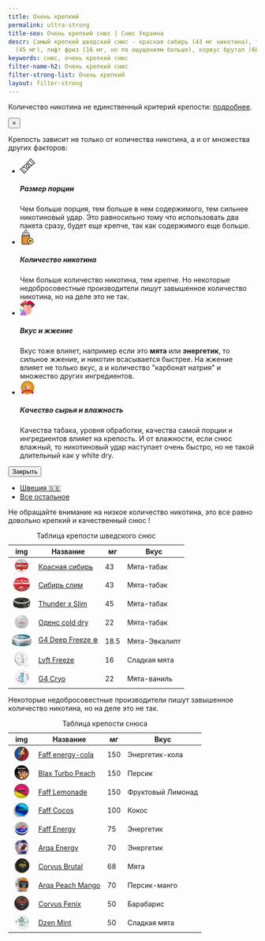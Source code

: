 ```yaml
---
title: Очень крепкий
permalink: ultra-strong
title-seo: Очень крепкий снюс | Снюс Украина
descr: Самый крепкий шведский снюс - красная сибирь (43 мг никотина), тандер х слим
  (45 мг), лифт фриз (16 мг, но по ощущениям больше), корвус брутал (68 мг)
keywords: снюс, очень крепкий снюс
filter-name-h2: Очень крепкий снюс
filter-strong-list: Очень крепкий
layout: filter-strong
---
```


Количество никотина не единственный критерий крепости: <a href="#strongModal" data-toggle="modal" data-target="#strongModal">подробнее</a>.
<!-- Modal -->
<div class="modal fade" id="strongModal" tabindex="-1" aria-labelledby="strongModalLabel" aria-hidden="true">
	<div class="modal-dialog">
		<div class="modal-content">
			<div class="modal-body">
				<button type="button" class="close" data-dismiss="modal" aria-label="Close">
					<span aria-hidden="true">&times;</span>
				</button>
				<p>Крепость зависит не только от количества никотина, а и от множества других факторов:</p>
				<ul class="list-unstyled">
					<li class="media mb-3">
						<div class="media-body">
						<div class="d-flex">
							<img style="width: 30px" src="/img/blog/how-use/food.svg" class="mr-3" alt="Размер порции">
							<h5 class="mt-0 mb-1">Размер порции</h5>
						</div>
							Чем больше порция, тем больше в нем содержимого, тем сильнее никотиновый удар. Это равносильно тому что использовать два пакета сразу, будет еще крепче, так как содержимого еще больше.
						</div>
					</li>
					<li class="media mb-3">
						<div class="media-body">
						<div class="d-flex">
							<img style="width: 30px" src="/img/blog/strong-snus-icon/nicotine.svg" class="mr-3" alt="Количество никотина">
							<h5 class="mt-0 mb-1">Количество никотина</h5>
						</div>
							Чем больше количество никотина, тем крепче. Но некоторые недобросовестные производители <i>пишут</i> завышенное количество никотина, но на деле это не так.
						</div>
					</li>
					<li class="media mb-3">
						<div class="media-body">
						<div class="d-flex">
							<img style="width: 30px" src="/img/blog/strong-snus-icon/taste.svg" class="mr-3" alt="Вкус и жжение">
							<h5 class="mt-0 mb-1">Вкус и жжение</h5>
						</div>
							Вкус тоже влияет, например если это <b>мята</b> или <b>энергетик</b>, то сильное жжение, и никотин всасывается быстрее. На жжение влияет не только вкус, а и количество "карбонат натрия" и множество других ингредиентов.
						</div>
					</li>
					<li class="media">
						<div class="media-body">
						<div class="d-flex">
							<img style="width: 30px" src="/img/blog/strong-snus-icon/quality.svg" class="mr-3" alt="Качество сырья">
							<h5 class="mt-0 mb-1">Качество сырья и влажность</h5>
						</div>
							Качества табака, уровня обработки, качества самой порции и ингредиентов влияет на крепость. И от влажности, если снюс влажный, то никотиновый удар наступает очень быстро, но не такой длительный как у white dry.
						</div>
					</li>
				</ul>
			</div>
			<div class="modal-footer">
				<button type="button" class="btn btn-secondary" data-dismiss="modal">Закрыть</button>
			</div>
		</div>
	</div>
</div>
<ul class="nav nav-tabs" id="StrongTab" role="tablist">
	<li class="nav-item" role="presentation">
		<a class="nav-link active" id="swedish-tab" data-toggle="tab" href="#swedish" role="tab" aria-controls="swedish" aria-selected="true">Швеция 🇸🇪</a>
	</li>
	<li class="nav-item" role="presentation">
		<a class="nav-link" id="other-tab" data-toggle="tab" href="#other" role="tab" aria-controls="other" aria-selected="false">Все остальное</a>
	</li>
</ul>
<div class="tab-content" id="myTabContent">
	<div class="tab-pane fade show active" id="swedish" role="tabpanel" aria-labelledby="swedish-tab">Не обращайте внимание на низкое количество никотина, это все равно довольно крепкий и качественный снюс !
		<table class="table table-sm">
			<caption>Таблица крепости шведского снюс</caption>
			<thead>
				<tr>
					<th scope="col">img</th>
					<th scope="col">Название</th>
					<th scope="col">мг</th>
					<th scope="col">Вкус</th>
				</tr>
			</thead>
			<tbody>
				<tr>
					<td><a href="/siberia-white"><img style="width: 40px" src="/img/products/siberia-white-dry.png" alt="Красная сибирь большие пакеты"></a></td>
					<td><a href="/siberia-white">Красная сибирь</a></td>
					<td>43</td>
					<td>Мята-табак</td>
				</tr>
				<tr>
					<td><a href="/siberia-white-dry-slim"><img style="width: 40px" src="/img/products/siberia-white-dry-slim.png" alt="Красная сибирь слим"></a></td>
					<td><a href="/siberia-white-dry-slim">Сибирь слим</a></td>
					<td>43</td>
					<td>Мята-табак</td>
				</tr>
				<tr>
					<td><a href="/thunder-x-slim-white-dry"><img style="width: 40px" src="/img/products/thunder-x-slim-white-dry.png" alt="Тандер х слим"></a></td>
					<td><a href="/thunder-x-slim-white-dry">Thunder x Slim</a></td>
					<td>45</td>
					<td>Мята-табак</td>
				</tr>
				<tr>
					<td><a href="/odens-cold-dry"><img style="width: 40px" src="/img/products/odens-cold-dry.png" alt="Оденс cold dry"></a></td>
					<td><a href="/odens-cold-dry">Оденс cold dry</a></td>
					<td>22</td>
					<td>Мята-табак</td>
				</tr>
				<tr>
					<td><a href="/g4-deep-freeze-slim-all-white"><img style="width: 40px" src="/img/products/g4-deep-freeze.jpg" alt="g4 дип фриз"></a></td>
					<td><a href="/g4-deep-freeze-slim-all-white">G4 Deep Freeze ❄️</a></td>
					<td>18.5</td>
					<td>Мята-Эвкалипт</td>
				</tr>
				<tr>
					<td><a href="/lyft-x-strong-freeze-slim-white"><img style="width: 40px" src="/img/products/lyft-x-strong-freeze-slim-white.png" alt="лифт фриз"></a></td>
					<td><a href="/lyft-x-strong-freeze-slim-white">Lyft Freeze</a></td>
					<td>16</td>
					<td>Сладкая мята</td>
				</tr>
				<tr>
					<td><a href="/g4-cryo-slim-all-white-super-strong"><img style="width: 40px" src="/img/products/g4-cryo-slim-all-white-super-strong.jpg" alt="g4 крио ванильный"></a></td>
					<td><a href="/g4-cryo-slim-all-white-super-strong">G4 Cryo</a></td>
					<td>22</td>
					<td>Мята-ваниль</td>
				</tr>
			</tbody>
		</table>
	</div>
	<div class="tab-pane fade" id="other" role="tabpanel" aria-labelledby="other-tab">
		Некоторые недобросовестные производители пишут завышенное количество никотина, но на деле это не так.
		<table class="table table-sm">
			<caption>Таблица крепости снюса</caption>
			<thead>
				<tr>
					<th scope="col">img</th>
					<th scope="col">Название</th>
					<th scope="col">мг</th>
					<th scope="col">Вкус</th>
				</tr>
			</thead>
			<tbody>
				<tr>
					<td><a href="/faff-energy-cola"><img style="width: 40px" src="/img/products/faff-energy-cola.png" alt="фафф энерджи-кола"></a></td>
					<td><a href="/faff-energy-cola">Faff energy-cola</a></td>
					<td>150</td>
					<td>Энергетик-кола</td>
				</tr>
				<tr>
					<td><a href="/blax-turbo-peach"><img style="width: 40px" src="/img/products/blax/blax-turbo-peach.png" alt="Блекс персик"></a></td>
					<td><a href="/blax-turbo-peach">Blax Turbo Peach</a></td>
					<td>150</td>
					<td>Персик</td>
				</tr>
				<tr>
					<td><a href="/faff-pink-lemonade"><img style="width: 40px" src="/img/products/faff-pink-lemonade.jpg" alt="faff лимонад 150 мг"></a></td>
					<td><a href="/faff-pink-lemonade">Faff Lemonade</a></td>
					<td>150</td>
					<td>Фруктовый Лимонад</td>
				</tr>
				<tr>
					<td><a href="/faff-cocos"><img style="width: 40px" src="/img/products/faff-cocos.png" alt="faff кокос 100 мг"></a></td>
					<td><a href="/faff-cocos">Faff Cocos</a></td>
					<td>100</td>
					<td>Кокос</td>
				</tr>
				<tr>
					<td><a href="/faff-snus-energy"><img style="width: 40px" src="/img/products/faff-energy.png" alt="фафф энерджи 75 мг"></a></td>
					<td><a href="/faff-snus-energy">Faff Energy</a></td>
					<td>75</td>
					<td>Энергетик</td>
				</tr>
				<tr>
					<td><a href="/arqa-cold-energy"><img style="width: 40px" src="/img/products/arqa/arqa-cold-energy.jpg" alt="арка энерджи"></a></td>
					<td><a href="/arqa-cold-energy">Arqa Energy</a></td>
					<td>70</td>
					<td>Энергетик</td>
				</tr>
				<tr>
					<td><a href="/corvus-brutal"><img style="width: 40px" src="/img/products/corvus-brutal-snus.jpg" alt="корвус брутал 68 мг"></a></td>
					<td><a href="/corvus-brutal">Corvus Brutal</a></td>
					<td>68</td>
					<td>Мята</td>
				</tr>
				<tr>
					<td><a href="/arqa-peach-mango"><img style="width: 40px" src="/img/products/arqa/arqa-peach-mango.jpg" alt="арка персик 70 мг"></a></td>
					<td><a href="/arqa-peach-mango">Arqa Peach Mango</a></td>
					<td>70</td>
					<td>Персик-манго</td>
				</tr>
				<tr>
					<td><a href="/corvus-fenix-barberry"><img style="width: 40px" src="/img/products/corvus/corvus-fenix.png" alt="корвус феникс 50 мг"></a></td>
					<td><a href="/corvus-fenix-barberry">Corvus Fenix</a></td>
					<td>50</td>
					<td>Барабарис</td>
				</tr>
				<tr>
					<td><a href="/dzen-ice-mint"><img style="width: 40px" src="/img/products/dzen/dzen-mint.jpg" alt="дзен сладкая мята 50 мг"></a></td>
					<td><a href="/dzen-ice-mint">Dzen Mint</a></td>
					<td>50</td>
					<td>Сладкая мята</td>
				</tr>
			</tbody>
		</table>
	</div>
</div>